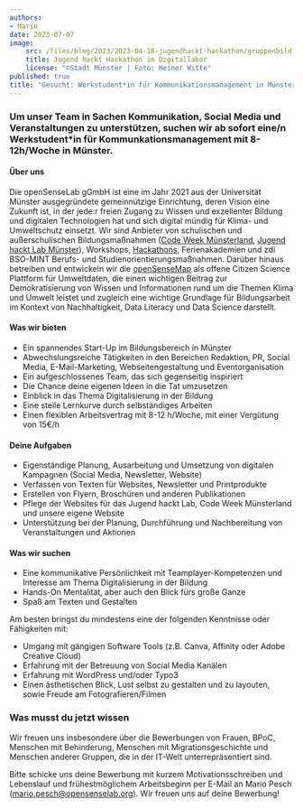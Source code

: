 ```yaml
---
authors:
- Mario
date: 2023-07-07
image:
    src: /files/blog/2023/2023-04-18-jugendhackt-hackathon/gruppenbild.jpeg
    title: Jugend hackt Hackathon im Digitallabor
    license: "©Stadt Münster | Foto: Heiner Witte"
published: true
title: "Gesucht: Werkstudent*in für Kommunikationsmanagement in Münster"
---
```

### Um unser Team in Sachen Kommunikation, Social Media und Veranstaltungen zu unterstützen, suchen wir ab sofort eine/n Werkstudent*in für Kommunkationsmanagement mit 8-12h/Woche in Münster.

#### Über uns
Die openSenseLab gGmbH ist eine im Jahr 2021 aus der Universität Münster ausgegründete gemeinnützige Einrichtung, deren Vision eine Zukunft ist, in der jede:r freien Zugang zu Wissen und exzellenter Bildung und digitalen Technologien hat und sich digital mündig für Klima- und Umweltschutz einsetzt. Wir sind Anbieter von schulischen und außerschulischen Bildungsmaßnahmen ([Code Week Münsterland](https://opensenselab.org/projekte/codeweek/), [Jugend hackt Lab Münster](https://opensenselab.org/projekte/jugendhackt/)), Workshops, [Hackathons](https://opensenselab.org/projekte/jugendhackt_hackathon/), Ferienakademien und zdi BSO-MINT Berufs- und Studienorientierungsmaßnahmen. Darüber hinaus betreiben und entwickeln wir die [openSenseMap](https://opensensemap.org) als offene Citizen Science Plattform für Umweltdaten, die einen wichtigen Beitrag zur Demokratisierung von Wissen und Informationen rund um die Themen Klima und Umwelt leistet und zugleich eine wichtige Grundlage für Bildungsarbeit im Kontext von Nachhaltigkeit, Data Literacy und Data Science darstellt.

#### Was wir bieten
- Ein spannendes Start-Up im Bildungsbereich in Münster
- Abwechslungsreiche Tätigkeiten in den Bereichen Redaktion, PR, Social Media,  E-Mail-Marketing, Webseitengestaltung und Eventorganisation
- Ein aufgeschlossenes Team, das sich gegenseitig inspiriert
- Die Chance deine eigenen Ideen in die Tat umzusetzen
- Einblick in das Thema Digitalisierung in der Bildung
- Eine steile Lernkurve durch selbständiges Arbeiten
- Einen flexiblen Arbeitsvertrag mit 8-12 h/Woche, mit einer Vergütung von 15€/h

#### Deine Aufgaben
- Eigenständige Planung, Ausarbeitung und Umsetzung von digitalen Kampagnen (Social Media, Newsletter, Website)
- Verfassen von Texten für Websites, Newsletter und Printprodukte
- Erstellen von Flyern, Broschüren und anderen Publikationen
- Pflege der Websites für das Jugend hackt Lab, Code Week Münsterland und unsere eigene Website
- Unterstützung bei der Planung, Durchführung und Nachbereitung von Veranstaltungen und Aktionen

#### Was wir suchen

- Eine kommunikative Persönlichkeit mit Teamplayer-Kompetenzen und Interesse am Thema Digitalisierung in der Bildung 
- Hands-On Mentalität, aber auch den Blick fürs große Ganze
- Spaß am Texten und Gestalten

Am besten bringst du mindestens eine der folgenden Kenntnisse oder Fähigkeiten mit:
- Umgang mit gängigen Software Tools (z.B. Canva, Affinity oder Adobe Creative Cloud)
- Erfahrung mit der Betreuung von Social Media Kanälen
- Erfahrung mit WordPress und/oder Typo3  
- Einen ästhetischen Blick, Lust selbst zu gestalten und zu layouten, sowie Freude am Fotografieren/Filmen 

### Was musst du jetzt wissen
Wir freuen uns insbesondere über die Bewerbungen von Frauen, BPoC, Menschen mit Behinderung, Menschen mit Migrationsgeschichte und Menschen anderer Gruppen, die in der IT-Welt unterrepräsentiert sind.

Bitte schicke uns deine Bewerbung mit kurzem Motivationsschreiben und Lebenslauf und frühestmöglichem Arbeitsbeginn per E-Mail an Mario Pesch (mario.pesch@opensenselab.org). Wir freuen uns auf deine Bewerbung!